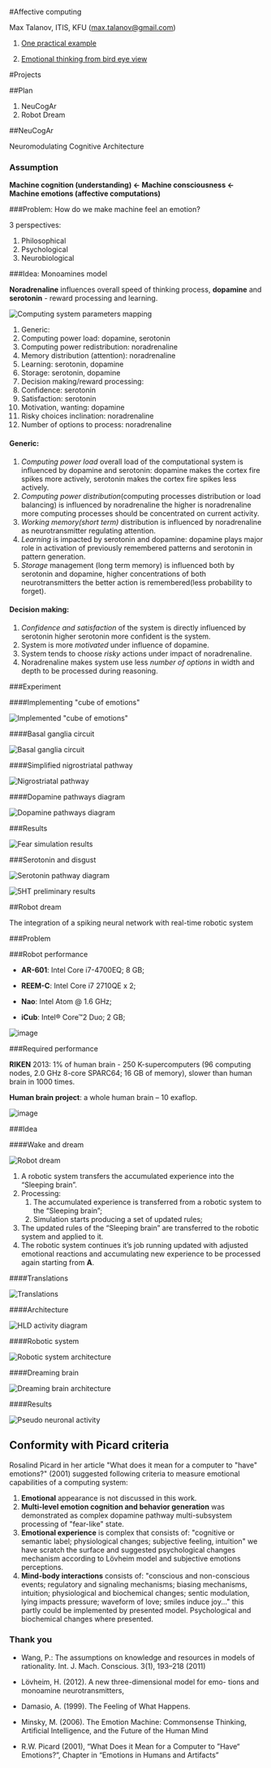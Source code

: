 #Affective computing 

Max Talanov, ITIS, KFU (max.talanov@gmail.com)

1. [One practical example](https://github.com/max-talanov/1/blob/master/affective%20computing/one_example.md)

1. [Emotional thinking from bird eye view](https://github.com/max-talanov/1/blob/master/affective%20computing/emotional_thinking.md)

#Projects

##Plan

1. NeuCogAr
1. Robot Dream

##NeuCogAr

Neuromodulating Cognitive Architecture

### Assumption

**Machine cognition (understanding) <- Machine consciousness <- Machine emotions (affective computations)**

###Problem: How do we make machine feel an emotion?

3 perspectives: 

1. Philosophical
1. Psychological
1. Neurobiological

###Idea: Monoamines model

**Noradrenaline** influences overall speed of thinking process, **dopamine** and **serotonin** - reward processing and learning.

![Computing system parameters mapping](figure3_cube_of_parameters_front.png)

 1. Generic:
   2. Computing power load: dopamine, serotonin
   2. Computing power redistribution: noradrenaline
   2. Memory distribution (attention): noradrenaline
   2. Learning: serotonin, dopamine
   2. Storage: serotonin, dopamine
 1. Decision making/reward processing:
   2. Confidence: serotonin
   2. Satisfaction: serotonin
   2. Motivation, wanting: dopamine
   2. Risky choices inclination: noradrenaline
   2. Number of options to process: noradrenaline

#### Generic:

1. *Computing power load* overall load of the computational system is influenced by dopamine and serotonin: dopamine makes the cortex fire spikes more actively, serotonin makes the cortex fire spikes less actively.
1. *Computing power distribution*(computing processes distribution or load balancing) is influenced by noradrenaline the higher is noradrenaline more computing processes should be concentrated on current activity.
1. *Working memory(short term)* distribution is influenced by noradrenaline as neurotransmitter regulating attention.
1. *Learning* is impacted by serotonin and dopamine: dopamine plays major role in activation of previously remembered patterns and serotonin in pattern generation.
1. *Storage* management (long term memory) is influenced both by serotonin and dopamine, higher concentrations of both neurotransmitters the better action is remembered(less probability to forget).

#### Decision making:

1. *Confidence and satisfaction* of the system is directly influenced by serotonin higher serotonin more confident is the system.
1. System is more *motivated* under influence of dopamine.
1. System tends to choose *risky* actions under impact of noradrenaline.
1. Noradrenaline makes system use less *number of options* in width and depth to be processed during reasoning.

###Experiment

####Implementing "cube of emotions"

![Implemented "cube of emotions"](advanced_cube_weight.png)

####Basal ganglia circuit

![Basal ganglia circuit](Basal_ganglia_circuits_cropped.png)

####Simplified nigrostriatal pathway

![Nigrostriatal pathway](nigrostriatal.png)

####Dopamine pathways diagram

![Dopamine pathways diagram](dopamine_diagram.png)

###Results

![Fear simulation results](result.png)

###Serotonin and disgust

![Serotonin pathway diagram](serotonin_diagram.png)

![5HT preliminary results](https://raw.githubusercontent.com/research-team/NEUCOGAR/master/NEST/cube/dopa%2Bsero/results/spikes_cerebral%20cortex%20%5B5ht%5D%2Bdopa.png)

##Robot dream

The integration of a spiking neural network with real-time robotic system

###Problem

###Robot performance


-   **AR-601**: Intel Core i7-4700EQ; 8 GB;

-   **REEM-C**: Intel Core i7 2710QE x 2;

-   **Nao**: Intel Atom @ 1.6 GHz;

-   **iCub**: Intel® Core™2 Duo; 2 GB;

![image](ASIMO_Conducting.jpg)

###Required performance

**RIKEN** 2013: 1% of human brain - 250 K-supercomputers (96
computing nodes, 2.0 GHz 8-core SPARC64; 16 GB of memory), slower than
human brain in 1000 times.

**Human brain project**: a whole human brain – 10 exaflop.

![image](RIKEN_AICS.jpg)

###Idea

####Wake and dream

![Robot dream](robot-dream.png)


1.  A robotic system transfers the accumulated experience into the
    “Sleeping brain”.
2.  Processing:
    1.  The accumulated experience is transferred from a robotic system
        to the “Sleeping brain”;
    2.  Simulation starts producing a set of updated rules;
3.  The updated rules of the “Sleeping brain” are transferred to the
    robotic system and applied to it.
4.  The robotic system continues it’s job running updated with adjusted
    emotional reactions and accumulating new experience to be processed
    again starting from **A**.

####Translations

![Translations](robot-dream_translations.png)

####Architecture 

![HLD activity diagram](https://github.com/research-team/robot-dream/blob/master/doc/HLD_Activity_life_cycle.png?raw=true)

####Robotic system

![Robotic system architecture](https://github.com/research-team/robot-dream/blob/master/doc/HLD_Component_RobotLifeCycle.png?raw=true)

####Dreaming brain

![Dreaming brain architecture](https://github.com/research-team/robot-dream/blob/master/doc/HLD_Component_SleepingBrainLifeCycle.png?raw=true)

####Results

![Pseudo neuronal activity](pseudo-neuronal-activity.jpg)

## Conformity with Picard criteria

Rosalind Picard in her article "What does it mean for a computer to "have" emotions?" (2001) suggested following criteria to measure emotional capabilities of a computing system:

1. **Emotional** appearance is not discussed in this work. 
1. **Multi-level emotion cognition and behavior generation** was demonstrated as complex dopamine pathway multi-subsystem processing of "fear-like" state.
1. **Emotional experience** is complex that consists of: "cognitive or semantic label; physiological changes; subjective feeling, intuition" we have scratch the surface and suggested psychological changes mechanism according to Lövheim model and subjective emotions perceptions. 
1. **Mind-body interactions** consists of: "conscious and non-conscious events; regulatory and signaling mechanisms; biasing mechanisms, intuition; physiological and biochemical changes; sentic modulation, lying impacts pressure; waveform of love; smiles induce joy..." this partly could be implemented by presented model. Psychological and biochemical changes where presented.


### Thank you

-   Wang, P.: The assumptions on knowledge and resources in models
    of rationality. Int. J. Mach. Conscious. 3(1), 193–218 (2011)

-   Lövheim, H. (2012). A new three-dimensional model for emo- tions and
    monoamine neurotransmitters,

-   Damasio, A. (1999). The Feeling of What Happens.

-   Minsky, M. (2006). The Emotion Machine: Commonsense Thinking,
    Artificial Intelligence, and the Future of the Human Mind

-   R.W. Picard (2001), “What Does it Mean for a Computer to ”Have“
    Emotions?”, Chapter in “Emotions in Humans and Artifacts”
